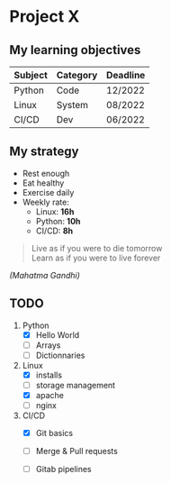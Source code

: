
# Project X

## My learning objectives

| Subject | Category | Deadline |
|---------|----------|----------|
| Python  | Code     | 12/2022  |
| Linux   | System   | 08/2022  |
| CI/CD   | Dev      | 06/2022  |

## My strategy 

* Rest enough
* Eat healthy
* Exercise daily
* Weekly rate: 
  * Linux: **16h**
  * Python: **10h**
  * CI/CD: **8h**

> Live as if you were to die tomorrow  
> Learn as if you were to live forever  

*(Mahatma Gandhi)*

## TODO
1. Python
   * [x] Hello World
   * [ ] Arrays
   * [ ] Dictionnaries
2. Linux
   * [x] installs
   * [ ] storage management
   * [x] apache 
   * [ ] nginx
3. CI/CD
   * [x] Git basics
   * [ ] Merge & Pull requests 
   * [ ] Gitab pipelines
   
